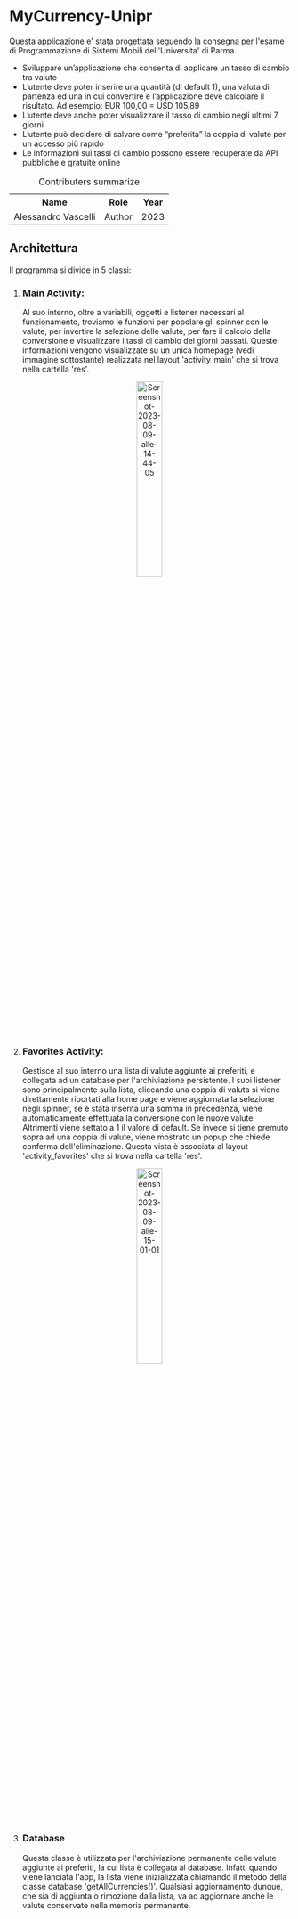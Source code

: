 # MyCurrency-Unipr

Questa applicazione e' stata progettata seguendo la consegna per l'esame di Programmazione di Sistemi Mobili dell'Universita' di Parma.

- Sviluppare un’applicazione che consenta di applicare un tasso di cambio tra valute
- L’utente deve poter inserire una quantità (di default 1), una valuta di partenza ed una in cui convertire e l’applicazione deve calcolare il risultato. Ad esempio: EUR 100,00 = USD 105,89
- L’utente deve anche poter visualizzare il tasso di cambio negli ultimi 7 giorni
- L’utente può decidere di salvare come “preferita” la coppia di valute per un accesso più rapido
- Le informazioni sui tassi di cambio possono essere recuperate da API pubbliche e gratuite online

<table>
<caption id="multi_row">Contributers summarize</caption>
<tr>    <th>Name      <th>Role               <th>Year
<tr><td>Alessandro Vascelli   <td>Author  <td>2023
</table>

## Architettura

Il programma si divide in 5 classi:
1. ### Main Activity:
   Al suo interno, oltre a variabili, oggetti e listener necessari al funzionamento, troviamo le funzioni per popolare gli spinner con le valute, per invertire la selezione delle valute, per fare il calcolo della conversione e visualizzare i tassi di cambio dei giorni passati. Queste informazioni vengono visualizzate su un unica homepage (vedi immagine sottostante) realizzata nel layout 'activity_main' che si trova nella cartella 'res'.

   
<div align="center"> <a href="https://ibb.co/NZ1hDLc"><img src="https://i.ibb.co/r4bP8ZD/Screenshot-2023-08-09-alle-14-44-05.png" alt="Screenshot-2023-08-09-alle-14-44-05" border="0" width="30%"></a> </div>

2. ### Favorites Activity:
   Gestisce al suo interno una lista di valute aggiunte ai preferiti, e collegata ad un database per l'archiviazione persistente. I suoi listener sono principalmente sulla lista, cliccando una coppia di valuta si viene direttamente riportati alla home page e viene aggiornata la selezione negli spinner, se è stata inserita una somma in precedenza, viene automaticamente effettuata la conversione con le nuove valute. Altrimenti viene settato a 1 il valore di default.
Se invece si tiene premuto sopra ad una coppia di valute, viene mostrato un popup che chiede conferma dell'eliminazione.
Questa vista è associata al layout 'activity_favorites' che si trova nella cartella 'res'.


<div align="center"> <a href="https://ibb.co/C9mck5c"><img src="https://i.ibb.co/YdPCz7C/Screenshot-2023-08-09-alle-15-01-01.png" alt="Screenshot-2023-08-09-alle-15-01-01" border="0" width="30%"></a> </div>

3. ### Database
   Questa classe è utilizzata per l'archiviazione permanente delle valute aggiunte ai preferiti, la cui lista è collegata al database.
   Infatti quando viene lanciata l'app, la lista viene inizializzata chiamando il metodo della classe database 'getAllCurrencies()'.
   Qualsiasi aggiornamento dunque, che sia di aggiunta o rimozione dalla lista, va ad aggiornare anche le valute conservate nella     memoria permanente.
   
